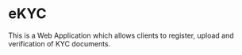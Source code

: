 # eKYC
This is a Web Application which allows clients to register, upload and verification of KYC documents.

